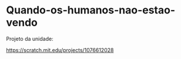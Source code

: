 # Quando-os-humanos-nao-estao-vendo
Projeto da unidade: 

https://scratch.mit.edu/projects/1076612028
